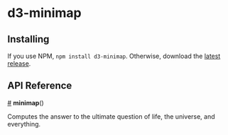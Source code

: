 # d3-minimap

## Installing

If you use NPM, `npm install d3-minimap`. Otherwise, download the [latest release](https://github.com/michiel/d3-minimap/releases/latest).

## API Reference

<a href="#minimap" name="minimap">#</a> <b>minimap</b>()

Computes the answer to the ultimate question of life, the universe, and everything.
